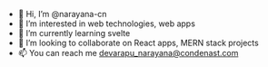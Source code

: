 - 👋 Hi, I’m @narayana-cn
- 👀 I’m interested in web technologies, web apps
- 🌱 I’m currently learning svelte
- 💞️ I’m looking to collaborate on React apps, MERN stack projects
- 📫 You can reach me devarapu_narayana@condenast.com

<!---
narayana-cn/narayana-cn is a ✨ special ✨ repository because its `README.md` (this file) appears on your GitHub profile.
You can click the Preview link to take a look at your changes.
--->
